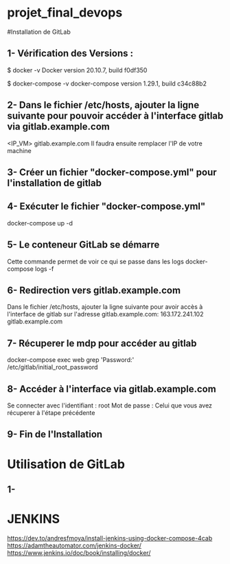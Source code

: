 # projet_final_devops

#Installation de GitLab

## 1- Vérification des Versions :

$ docker -v
Docker version 20.10.7, build f0df350

$ docker-compose -v 
docker-compose version 1.29.1, build c34c88b2

## 2- Dans le fichier /etc/hosts, ajouter la ligne suivante pour pouvoir accéder à l'interface gitlab via gitlab.example.com

<IP_VM>    gitlab.example.com
Il faudra ensuite remplacer l'IP de votre machine

## 3- Créer un fichier "docker-compose.yml" pour l'installation de gitlab

## 4- Exécuter le fichier "docker-compose.yml"

docker-compose up -d

## 5- Le conteneur GitLab se démarre

Cette commande permet de voir ce qui se passe dans les logs
docker-compose logs -f

## 6- Redirection vers gitlab.example.com
Dans le fichier /etc/hosts, ajouter la ligne suivante pour avoir accès à l'interface de gitlab sur l'adresse gitlab.example.com:
163.172.241.102 gitlab.example.com

## 7- Récuperer le mdp pour accéder au gitlab
docker-compose exec web grep 'Password:' /etc/gitlab/initial_root_password

## 8- Accéder à l'interface via gitlab.example.com
Se connecter avec l'identifiant : root
Mot de passe : Celui que vous avez récuperer à l'étape précédente

## 9- Fin de l'Installation

# Utilisation de GitLab

## 1-  


# JENKINS

https://dev.to/andresfmoya/install-jenkins-using-docker-compose-4cab <br />
https://adamtheautomator.com/jenkins-docker/ <br />
https://www.jenkins.io/doc/book/installing/docker/ <br />
